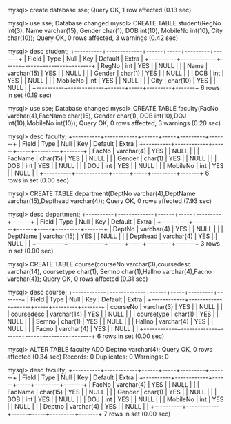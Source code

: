 
mysql> create database sse;
Query OK, 1 row affected (0.13 sec)

mysql> use sse;
Database changed
mysql> CREATE TABLE student(RegNo int(3), Name varchar(15), Gender char(1), DOB int(10), MobileNo int(10), City char(10));
Query OK, 0 rows affected, 3 warnings (0.42 sec)

mysql> desc student;
+----------+-------------+------+-----+---------+-------+
| Field    | Type        | Null | Key | Default | Extra |
+----------+-------------+------+-----+---------+-------+
| RegNo    | int         | YES  |     | NULL    |       |
| Name     | varchar(15) | YES  |     | NULL    |       |
| Gender   | char(1)     | YES  |     | NULL    |       |
| DOB      | int         | YES  |     | NULL    |       |
| MobileNo | int         | YES  |     | NULL    |       |
| City     | char(10)    | YES  |     | NULL    |       |
+----------+-------------+------+-----+---------+-------+
6 rows in set (0.19 sec)

mysql> use sse;
Database changed
mysql> CREATE TABLE faculty(FacNo varchar(4),FacName char(15), Gender char(1), DOB int(10),DOJ int(10),MobileNo int(10));
Query OK, 0 rows affected, 3 warnings (0.20 sec)

mysql> desc faculty;
+----------+------------+------+-----+---------+-------+
| Field    | Type       | Null | Key | Default | Extra |
+----------+------------+------+-----+---------+-------+
| FacNo    | varchar(4) | YES  |     | NULL    |       |
| FacName  | char(15)   | YES  |     | NULL    |       |
| Gender   | char(1)    | YES  |     | NULL    |       |
| DOB      | int        | YES  |     | NULL    |       |
| DOJ      | int        | YES  |     | NULL    |       |
| MobileNo | int        | YES  |     | NULL    |       |
+----------+------------+------+-----+---------+-------+
6 rows in set (0.00 sec)

mysql> CREATE TABLE department(DeptNo varchar(4),DeptName varchar(15),Depthead varchar(4));
Query OK, 0 rows affected (7.93 sec)

mysql> desc department;
+----------+-------------+------+-----+---------+-------+
| Field    | Type        | Null | Key | Default | Extra |
+----------+-------------+------+-----+---------+-------+
| DeptNo   | varchar(4)  | YES  |     | NULL    |       |
| DeptName | varchar(15) | YES  |     | NULL    |       |
| Depthead | varchar(4)  | YES  |     | NULL    |       |
+----------+-------------+------+-----+---------+-------+
3 rows in set (0.00 sec)

mysql> CREATE TABLE course(courseNo varchar(3),coursedesc varchar(14), coursetype char(1), Semno char(1),Hallno varchar(4),Facno varchar(4));
Query OK, 0 rows affected (0.31 sec)

mysql> desc course;
+------------+-------------+------+-----+---------+-------+
| Field      | Type        | Null | Key | Default | Extra |
+------------+-------------+------+-----+---------+-------+
| courseNo   | varchar(3)  | YES  |     | NULL    |       |
| coursedesc | varchar(14) | YES  |     | NULL    |       |
| coursetype | char(1)     | YES  |     | NULL    |       |
| Semno      | char(1)     | YES  |     | NULL    |       |
| Hallno     | varchar(4)  | YES  |     | NULL    |       |
| Facno      | varchar(4)  | YES  |     | NULL    |       |
+------------+-------------+------+-----+---------+-------+
6 rows in set (0.00 sec)

mysql> ALTER TABLE faculty ADD Deptno varchar(4);
Query OK, 0 rows affected (0.34 sec)
Records: 0  Duplicates: 0  Warnings: 0

mysql> desc faculty;
+----------+------------+------+-----+---------+-------+
| Field    | Type       | Null | Key | Default | Extra |
+----------+------------+------+-----+---------+-------+
| FacNo    | varchar(4) | YES  |     | NULL    |       |
| FacName  | char(15)   | YES  |     | NULL    |       |
| Gender   | char(1)    | YES  |     | NULL    |       |
| DOB      | int        | YES  |     | NULL    |       |
| DOJ      | int        | YES  |     | NULL    |       |
| MobileNo | int        | YES  |     | NULL    |       |
| Deptno   | varchar(4) | YES  |     | NULL    |       |
+----------+------------+------+-----+---------+-------+
7 rows in set (0.00 sec)
